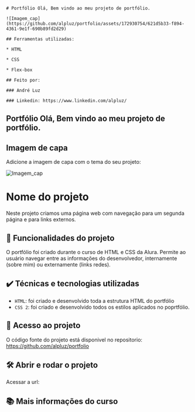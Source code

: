 ```

# Portfólio Olá, Bem vindo ao meu projeto de portfólio.

![Imagem_cap](https://github.com/alpluz/portfolio/assets/172930754/621d5b33-f894-4361-9e1f-690b89fd2d29)

## Ferramentas utilizadas:

* HTML

* CSS

* Flex-box

## Feito por:

### André Luz

### Linkedin: https://www.linkedin.com/alpluz/

```

## Portfólio Olá, Bem vindo ao meu projeto de portfólio.


## Imagem de capa

Adicione a imagem de capa com o tema do seu projeto:

![Imagem_cap](https://github.com/alpluz/portfolio/assets/172930754/621d5b33-f894-4361-9e1f-690b89fd2d29)

      
# Nome do projeto

Neste projeto criamos uma página web com navegação para um segunda página e para links externos.

## 🔨 Funcionalidades do projeto

O portfólio foi criado durante o curso de HTML e CSS da Alura. Permite ao usuário navegar entre as informações do desenvolvedor, internamente (sobre mim) ou externamente (links redes).

## ✔️ Técnicas e tecnologias utilizadas

- `HTML`: foi criado e desenvolvido toda a estrutura HTML do portfólio
- `CSS 2`: foi criado e desenvolvido todos os estilos aplicados no poprtfólio.

## 📁 Acesso ao projeto

O código fonte do projeto está disponivel no repositorio: https://github.com/alpluz/portfolio

## 🛠️ Abrir e rodar o projeto

Acessar a url: 

## 📚 Mais informações do curso

